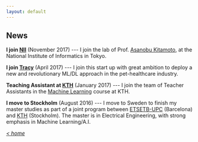 ```yaml
---
layout: default
---
```


## News


**I join [NII](http://www.nii.ac.jp/en/)** (November 2017) --- I join the lab of Prof. [Asanobu Kitamoto](http://agora.ex.nii.ac.jp/~kitamoto/index.html.en), at the National Institute of Informatics in Tokyo.

**I join [Tracy](https://www.linkedin.com/company/tracy/)** (April 2017) --- I join this start up with great ambition to deploy a new and revolutionary ML/DL approach in the pet-healthcare industry.

**Teaching Assistant at [KTH](http://kth.se)** (January 2017) --- I join the team of Teacher Assistants in the [Machine Learning](https://www.kth.se/student/kurser/kurs/DD2431?l=en) course at KTH.

**I move to Stockholm** (August 2016) --- I move to Sweden to finish my master studies as part of a joint program between [ETSETB-UPC](http://etsetb.upc.edu/ca) (Barcelona) and [KTH](http://kth.se) (Stockholm). The master is in Electrical Engineering, with strong emphasis in Machine Learning/A.I.
    
    
    
[*< home*](index.md)
